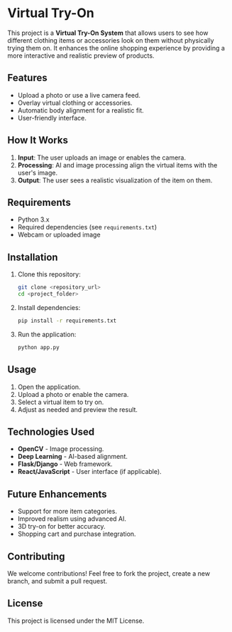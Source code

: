 # Virtual Try-On

This project is a **Virtual Try-On System** that allows users to see how different clothing items or accessories look on them without physically trying them on. It enhances the online shopping experience by providing a more interactive and realistic preview of products.

## Features
- Upload a photo or use a live camera feed.
- Overlay virtual clothing or accessories.
- Automatic body alignment for a realistic fit.
- User-friendly interface.

## How It Works
1. **Input**: The user uploads an image or enables the camera.
2. **Processing**: AI and image processing align the virtual items with the user's image.
3. **Output**: The user sees a realistic visualization of the item on them.

## Requirements
- Python 3.x
- Required dependencies (see `requirements.txt`)
- Webcam or uploaded image

## Installation
1. Clone this repository:
   ```bash
   git clone <repository_url>
   cd <project_folder>
   ```
2. Install dependencies:
   ```bash
   pip install -r requirements.txt
   ```
3. Run the application:
   ```bash
   python app.py
   ```

## Usage
1. Open the application.
2. Upload a photo or enable the camera.
3. Select a virtual item to try on.
4. Adjust as needed and preview the result.

## Technologies Used
- **OpenCV** - Image processing.
- **Deep Learning** - AI-based alignment.
- **Flask/Django** - Web framework.
- **React/JavaScript** - User interface (if applicable).

## Future Enhancements
- Support for more item categories.
- Improved realism using advanced AI.
- 3D try-on for better accuracy.
- Shopping cart and purchase integration.

## Contributing
We welcome contributions! Feel free to fork the project, create a new branch, and submit a pull request.

## License
This project is licensed under the MIT License.

